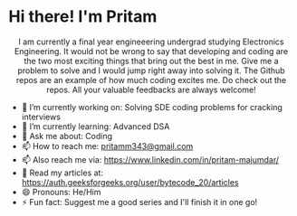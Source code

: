 # Hi there! I'm Pritam

<p align=center>I am currently a final year engineeering undergrad studying Electronics Engineering. It would not be wrong to say that developing and coding are the two most exciting things that bring out the best in me. Give me a problem to solve and I would jump right away into solving it. The Github repos are an example of how much coding excites me. Do check out the repos. All your valuable feedbacks are always welcome!</p>


- 🔭 I’m currently working on: Solving SDE coding problems for cracking interviews
- 🌱 I’m currently learning: Advanced DSA
- 💬 Ask me about: Coding
- 📫 How to reach me: pritamm343@gmail.com
- 📫 Also reach me via: https://www.linkedin.com/in/pritam-majumdar/
- 💬 Read my articles at: https://auth.geeksforgeeks.org/user/bytecode_20/articles
- 😄 Pronouns: He/Him
- ⚡ Fun fact: Suggest me a good series and I'll finish it in one go!

